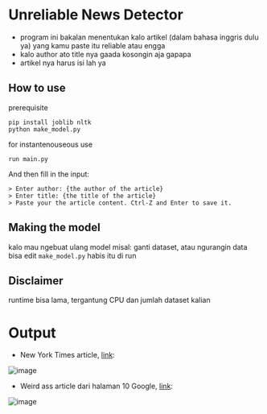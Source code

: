 # Unreliable News Detector
- program ini bakalan menentukan kalo artikel (dalam bahasa inggris dulu ya) yang kamu paste itu reliable atau engga
- kalo author ato title nya gaada kosongin aja gapapa
- artikel nya harus isi lah ya
## How to use
prerequisite
```
pip install joblib nltk
python make_model.py
```
for instantenouseous use
```
run main.py
```
And then fill in the input:
```
> Enter author: {the author of the article}
> Enter title: {the title of the article}
> Paste your the article content. Ctrl-Z and Enter to save it.
```

## Making the model
kalo mau ngebuat ulang model misal: ganti dataset, atau ngurangin data bisa edit ```make_model.py``` habis itu di run

## Disclaimer
runtime bisa lama, tergantung CPU dan jumlah dataset kalian

# Output
- New York Times article, [link](https://www.nytimes.com/2022/12/15/world/europe/qatar-european-parliament-bribery.html):

![image](https://user-images.githubusercontent.com/74979139/208023882-c5cbf3e0-9963-4a12-82bb-9e94a5bf0c4f.png)

- Weird ass article dari halaman 10 Google, [link](https://nowtoronto.com/movies/news-features/canadas-drag-race-kimora-amour-on-carnival-canadian-media-and-that-weird-ass-lip-sync):

![image](https://user-images.githubusercontent.com/74979139/208024366-5e591382-f96e-4f88-b045-59b6a4797a6c.png)
